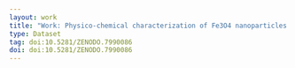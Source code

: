 ```yaml
---
layout: work
title: "Work: Physico-chemical characterization of Fe3O4 nanoparticles by XPS / HAXPES / SEM"
type: Dataset
tag: doi:10.5281/ZENODO.7990086
doi: doi:10.5281/ZENODO.7990086
---
```

